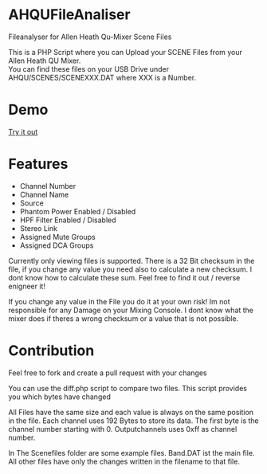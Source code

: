 # AHQUFileAnaliser
Fileanalyser for Allen Heath Qu-Mixer Scene Files

This is a PHP Script where you can Upload your SCENE Files from your Allen Heath QU Mixer.  
You can find these files on your USB Drive under AHQU/SCENES/SCENEXXX.DAT where XXX is a Number.

# Demo
[Try it out](http://qu.davidzingg.ch)

# Features
* Channel Number
* Channel Name
* Source
* Phantom Power Enabled / Disabled
* HPF Filter Enabled / Disabled
* Stereo Link
* Assigned Mute Groups
* Assigned DCA Groups

Currently only viewing files is supported. 
There is a 32 Bit checksum in the file, if you change any value you need also to calculate a new checksum. 
I dont know how to calculate these sum. Feel free to find it out / reverse enigneer it!

If you change any value in the File you do it at your own risk! Im not responsible for any Damage on your Mixing Console. 
I dont know what the mixer does if theres a wrong checksum or a value that is not possible.

# Contribution
Feel free to fork and create a pull request with your changes

You can use the diff.php script to compare two files. This script provides you which bytes have changed

All Files have the same size and each value is always on the same position in the file. 
Each channel uses 192 Bytes to store its data. The first byte is the channel number starting with 0. Outputchannels uses 0xff as channel number. 

In The Scenefiles folder are some example files. Band.DAT ist the main file. All other files have only the changes written in the filename to that file.
